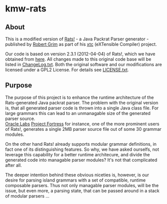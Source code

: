 # kmw-rats

## About

This is a modified version of [Rats!](http://cs.nyu.edu/rgrimm/xtc/rats-intro.html) - 
a Java Packrat Parser generator - published by [Robert Grim](http://cs.nyu.edu/rgrimm/) as part of his 
[xtc](http://cs.nyu.edu/rgrimm/xtc/) (eXTensible Compiler) project.

Our code is based on version 2.3.1 (2012-04-04) of Rats!, which we have obtained from 
[here](http://cs.nyu.edu/rgrimm/xtc/#distribution). All changes made to this original code base will be listed in 
[ChangeLog.txt](https://github.com/km-works/kmw-rats/blob/master/ChangeLog.txt). 
Both the original software and our modifications are licensed under a GPL2 License. For details see 
[LICENSE.txt](https://github.com/km-works/kmw-rats/blob/master/LICENSE.txt).

## Purpose

The purpose of this project is to enhance the runtime architecture of the Rats-generated Java packrat parser. 
The problem with the original version is, that all generated parser code is thrown into a single Java class file. 
For large grammars this can lead to an unmanagable size of the generated parser source.  
[Oracle Labs](https://labs.oracle.com/projects/) [Project Fortress](http://projectfortress.java.net/) for instance, 
one of the more prominent users of Rats!, generates a single 2MB parser source file out of some 30 grammar modules. 

On the other hand Rats! already supports modular grammar definitions, in fact one of its distinguishing features. 
So why, we have asked ourselfs, not leverage this capability for a better runtime architecure, 
and divide the generated code into managable parser modules? It's not that complicated after all.

The deeper intention behind these obvious niceties is, however, is our desire for parsing island grammars with a set of 
compatible, runtime composable parsers. Thus not only managable parser modules, will be the issue, but even more, a 
parsing state, that can be passed around in a stack of modular parsers ...